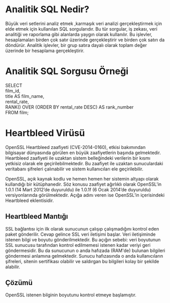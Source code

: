 # Analitik SQL Nedir?
Büyük veri setlerini analiz etmek ,karmaşık veri analizi gerçekleştirmek için elde etmek için kullanılan SQL sorgularıdır.
Bu tür sorgular, iş zekası, veri analitiği ve raporlama gibi alanlarda yaygın olarak kullanılır. 
Bu işlevler, hesaplamaları birden çok satır üzerinde gerçekleştirir ve birden çok satırı da döndürür.
Analitik işlevler, bir grup satıra dayalı olarak toplam değer üzerinde bir hesaplama gerçekleştirir.


# Analitik SQL Sorgusu Örneği  
SELECT  
    film_id,  
    title AS film_name,  
    rental_rate,  
    RANK() OVER (ORDER BY rental_rate DESC) AS rank_number  
FROM
    film;

# Heartbleed Virüsü
OpenSSL Heartbleed zaafiyeti (CVE-2014-0160), etkisi bakımından bilgisayar dünyasında görülen en büyük zaafiyetlerin başında gelmektedir. Heartbleed  zaafiyeti ile uzaktan sistem belleğindeki verilerin bir kısmı yetkisiz olarak ele geçirilebilmektedir. Bu zaafiyet ile uzaktan sunuculardaki veritabanı şifreleri çalınabilir ve sistem kullanıcıları ele geçirilebilir.

OpenSSL, açık kaynak kodlu ve hemen hemen her sistemin altyapı olarak kullandığı bir kütüphanedir. Söz konusu zaafiyet ağırlıklı olarak OpenSSL’in 1.0.1 (14 Mart 2012’de duyuruldu) ile 1.0.1f (6 Ocak 2014’de duyuruldu) versiyonlarında görülmektedir. Açığa adını veren ise OpenSSL’in içerisindeki Heartbleed eklentisidir.

## Heartbleed Mantığı 
SSL bağlantısı için ilk olarak sunucunun çalışıp çalışmadığını kontrol eden paket gönderilir. Cevap gelince SSL veri iletişimi başlar. Veri iletişiminde istenen bilgi ve boyutu gönderilmektedir. Bu açığın sebebi: veri boyutunun SSL sunucusu tarafından kontrol edilmemesi istenen kadar veriyi geri göndermesidir. Bu da sunucunun o anda hafızada (RAM'de) bulunan bilgileri göndermesi anlamına gelmektedir. Sunucu hafızasında o anda kullanıcıların şifreleri, sitenin sertifikası olabilir ve saldırgan bu bilgileri kolay bir şekilde alabilir.

## Çözümü 
OpenSSL istenen bilginin boyutunu kontrol etmeye başlamıştır.